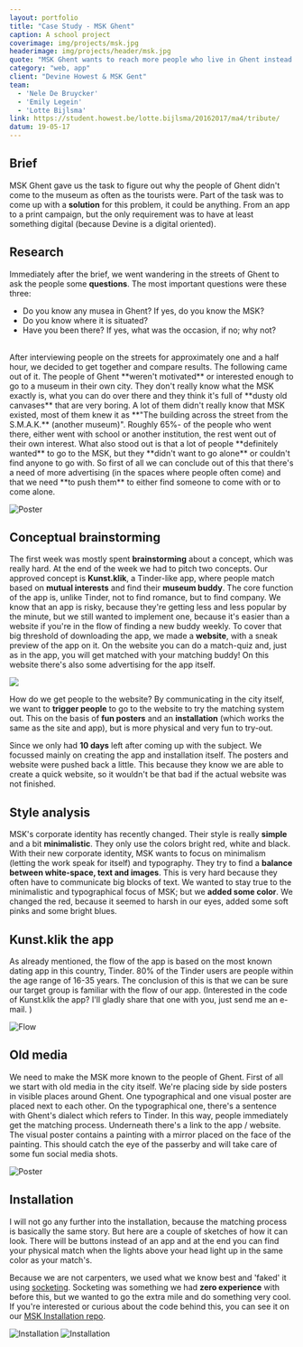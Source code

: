 ```yaml
---
layout: portfolio
title: "Case Study - MSK Ghent"
caption: A school project
coverimage: img/projects/msk.jpg
headerimage: img/projects/header/msk.jpg
quote: "MSK Ghent wants to reach more people who live in Ghent instead of tourists."
category: "web, app"
client: "Devine Howest & MSK Gent"
team:
  - 'Nele De Bruycker'
  - 'Emily Legein'
  - 'Lotte Bijlsma'
link: https://student.howest.be/lotte.bijlsma/20162017/ma4/tribute/
datum: 19-05-17
---
```


## Brief

MSK Ghent gave us the task to figure out why the people of Ghent didn't come to the museum as often as the tourists were. Part of the task was to come up with a **solution** for this problem, it could be anything. From an app to a print campaign, but the only requirement was to have at least something digital (because Devine is a digital oriented).

## Research

Immediately after the brief, we went wandering in the streets of Ghent to ask the people some **questions**. The most important questions were these three:  

- Do you know any musea in Ghent? If yes, do you know the MSK?
- Do you know where it is situated?
- Have you been there? If yes, what was the occasion, if no; why not?

<br/>
After interviewing people on the streets for approximately one and a half hour, we decided to get together and compare results. The following came out of it. The people of Ghent **weren't motivated** or interested enough to go to a museum in their own city. They don't really know what the MSK exactly is, what you can do over there and they think it's full of **dusty old canvases** that are very boring. A lot of them didn't really know that MSK existed, most of them knew it as **"The building across the street from the S.M.A.K.** (another museum)". Roughly 65%- of the people who went there, either went with school or another institution, the rest went out of their own interest. What also stood out is that a lot of people **definitely wanted** to go to the MSK, but they **didn't want to go alone** or couldn't find anyone to go with. So first of all we can conclude out of this that there's a need of more advertising (in the spaces where people often come) and that we need **to push them** to either find someone to come with or to come alone.

![Poster](http://res.cloudinary.com/lottebijlsma/image/upload/c_scale,q_70,w_800/v1506864440/Portfolio/MAIV%20MSK%20Ghent/poster.png)

## Conceptual brainstorming
The first week was mostly spent **brainstorming** about a concept, which was really hard. At the end of the week we had to pitch two concepts. Our approved concept is **Kunst.klik**, a Tinder-like app, where people match based on **mutual interests** and find their **museum buddy**. The core function of the app is, unlike Tinder, not to find romance, but to find company. We know that an app is risky, because they're getting less and less popular by the minute, but we still wanted to implement one, because it's easier than a website if you're in the flow of finding a new buddy weekly. To cover that big threshold of downloading the app, we made a **website**, with a sneak preview of the app on it. On the website you can do a match-quiz and, just as in the app, you will get matched with your matching buddy! On this website there's also some advertising for the app itself.

<img src='../../../../../../../img/projects/gif/kunstklik.gif' />


How do we get people to the website? By communicating in the city itself, we want to **trigger people** to go to the website to try the matching system out. This on the basis of **fun posters** and an **installation** (which works the same as the site and app), but is more physical and very fun to try-out.

Since we only had **10 days** left after coming up with the subject. We focussed mainly on creating the app and installation itself. The posters and website were pushed back a little. This because they know we are able to create a quick website, so it wouldn't be that bad if the actual website was not finished.

## Style analysis

MSK's corporate identity has recently changed. Their style is really **simple** and a bit **minimalistic**. They only use the colors bright red, white and black. With their new corporate identity, MSK wants to focus on minimalism (letting the work speak for itself) and typography. They try to find a **balance between white-space, text and images**. This is very hard because they often have to communicate big blocks of text. We wanted to stay true to the minimalistic and typographical focus of MSK; but we **added some color**. We changed the red, because it seemed to harsh in our eyes, added some soft pinks and some bright blues.

## Kunst.klik the app

As already mentioned, the flow of the app is based on the most known dating app in this country, Tinder. 80% of the Tinder users are people within the age range of 16-35 years. The conclusion of this is that we can be sure our target group is familiar with the flow of our app. (Interested in the code of Kunst.klik the app? I'll gladly share that one with you, just send me an e-mail.
)

![Flow](http://res.cloudinary.com/lottebijlsma/image/upload/q_70/v1504620079/Portfolio/MAIV%20MSK%20Ghent/flow.png)

## Old media

We need to make the MSK more known to the people of Ghent. First of all we start with old media in the city itself. We're placing side by side posters in visible places around Ghent. One typographical and one visual poster are placed next to each other. On the typographical one, there's a sentence with Ghent's dialect which refers to Tinder. In this way, people immediately get the matching process. Underneath there's a link to the app / website. The visual poster contains a painting with a mirror placed on the face of the painting. This should catch the eye of the passerby and will take care of some fun social media shots.

![Poster](http://res.cloudinary.com/lottebijlsma/image/upload/v1506864366/Portfolio/MAIV%20MSK%20Ghent/kuupe.jpg)

## Installation
I will not go any further into the installation, because the matching process is basically the same story. But here are a couple of sketches of how it can look. There will be buttons instead of an app and at the end you can find your physical match when the lights above your head light up in the same color as your match's.

Because we are not carpenters, we used what we know best and 'faked' it using [socketing](https://damp-tundra-98852.herokuapp.com/). Socketing was something we had **zero experience** with before this, but we wanted to go the extra mile and do something very cool. If you're interested or curious about the code behind this, you can see it on our [MSK Installation repo](https://github.com/NeleDB/MSK-Installation).

![Installation](http://res.cloudinary.com/lottebijlsma/image/upload/q_70/v1504620892/Portfolio/MAIV%20MSK%20Ghent/schets-installatie-1.jpg)
![Installation](http://res.cloudinary.com/lottebijlsma/image/upload/q_70/v1504621025/Portfolio/MAIV%20MSK%20Ghent/schets-installatie-2.jpg)
